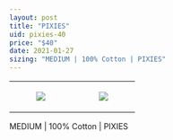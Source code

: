 ```yaml
---
layout: post
title: "PIXIES"
uid: pixies-40
price: "$40"
date: 2021-01-27
sizing: "MEDIUM | 100% Cotton | PIXIES"
---
```




<table style="width:100%;"><tr><td style="vertical-align:top;">
      <figure class="tmblr-full" data-orig-height="2048" data-orig-width="1365" data-orig-src="https://concertshirts.netlify.app/shirts/0086/0086-01.jpg"><img src="https://64.media.tumblr.com/b8594997cfd1b45d4d937dffc8c5e1e8/806722023c3ffd19-ee/s540x810/e336818b2a3743aa62f649a4c62c9b79fef62a80.jpg" data-orig-height="2048" data-orig-width="1365" data-orig-src="https://concertshirts.netlify.app/shirts/0086/0086-01.jpg"/></figure></td>
    <td style="vertical-align:top;">
      <figure class="tmblr-full" data-orig-height="2048" data-orig-width="1365" data-orig-src="https://concertshirts.netlify.app/shirts/0086/0086-02.jpg"><img src="https://64.media.tumblr.com/1676c52086b20ef99a98fa133abaae0b/806722023c3ffd19-0e/s540x810/fc24957e4575a59e86066d7d7758cbf35d569b37.jpg" data-orig-height="2048" data-orig-width="1365" data-orig-src="https://concertshirts.netlify.app/shirts/0086/0086-02.jpg"/></figure></td>
  </tr></table><p>
  MEDIUM | 100% Cotton | PIXIES
</p>
